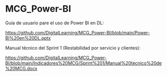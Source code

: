 # MCG_Power-BI

Guía de usuario pare el uso de Power BI en DL:

https://github.com/DigitalLearning/MCG_Power-BI/blob/main/Power-BI%20en%20DL.pptx

Manual técnico del Sprint 1 (Restabilidad por servicio y clientes):

https://github.com/DigitalLearning/MCG_Power-BI/blob/main/Indicadores%20MCG/Sprint%201/Manual%20tecnico%20de%20MCG.docx
